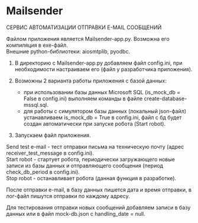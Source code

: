 # Mailsender

СЕРВИС АВТОМАТИЗАЦИИ ОТПРАВКИ E-MAIL СООБЩЕНИЙ

Файлом приложения является Mailsender-app.py. Возможна его компиляция в exe-файл.<br/>
Внешние python-библиотеки:  aiosmtplib, pyodbc.

1) В директорию с Mailsender-app.py добавляем файл config.ini, при необходимости настраиваем его (файл у разработчика приложения).

2) Возможны 2 варианта работы приложения с базой данных:</br>
   -  при использовании базы данных Microsoft SQL (is_mock_db = False в config.ini) выполняем команды в файле create-database-mssql.sql.<br/>
   -  для работы с симулятором базы данных (локальный json-файл) устанавливаем is_mock_db = True в config.ini, файл с бд будет создан автоматически при запуске робота (Start robot).

3) Запускаем файл приложения.

Send test e-mail - тест отправки письма на техническую почту (адрес receiver_test_message в config.ini).<br/>
Start robot - стартует робота, периодически загружающего новые записи из базы данных и отправляющего сообщения (период check_db_period в config.ini).<br/>
Stop robot - останавливает робота (данная функция в разработке).

После отправки e-mail, в базу данных пишется дата и время отправки, в лог-файл пишутся отправки по каждому адресу.

Для тестирования отправки новых сообщений добавляем записи в базу данных или в файл mock-db.json с handling_date = null.